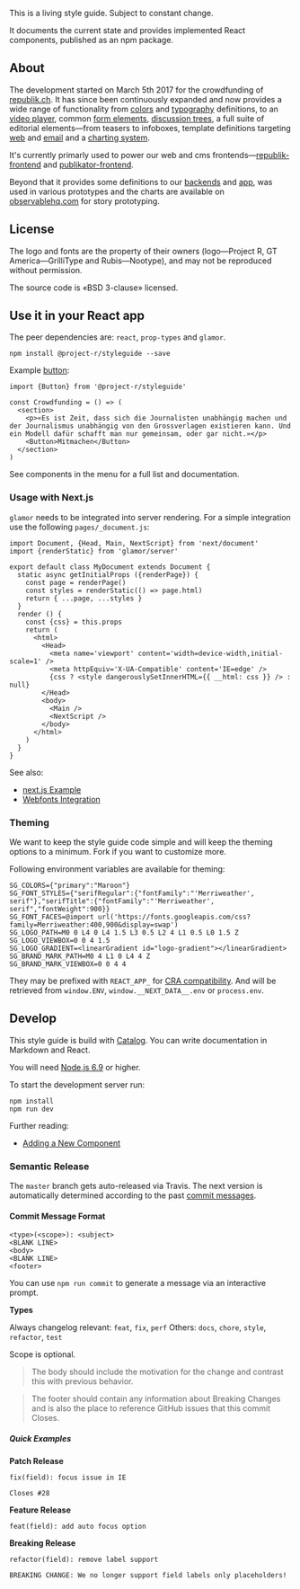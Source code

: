This is a living style guide. Subject to constant change.

It documents the current state and provides implemented React components, published as an npm package.

## About

The development started on March 5th 2017 for the crowdfunding of [republik.ch](https://www.republik.ch/). It has since been continuously expanded and now provides a wide range of functionality from [colors](/colors) and [typography](/typography) definitions, to an [video player](/videoplayer), common [form elements](/forms), [discussion trees](/components/discussion/tree), a full suite of editorial elements—from teasers to infoboxes, template definitions targeting [web](/templates/article) and [email](/templates/editorialnewsletter) and a [charting system](/charts).

It's currently primarly used to power our web and cms frontends—[republik-frontend](https://github.com/orbiting/republik-frontend) and [publikator-frontend](https://github.com/orbiting/publikator-frontend).

Beyond that it provides some definitions to our [backends](https://github.com/orbiting/backends) and [app](https://github.com/orbiting/app), was used in various prototypes and the charts are available on [observablehq.com](https://observablehq.com/@republik/charts) for story prototyping.

## License

The logo and fonts are the property of their owners (logo—Project R, GT America—GrilliType and Rubis—Nootype), and may not be reproduced without permission.

The source code is «BSD 3-clause» licensed.

## Use it in your React app

The peer dependencies are: `react`, `prop-types` and `glamor`.

```
npm install @project-r/styleguide --save
```

Example [button](/components/button):

```code|lang-js
import {Button} from '@project-r/styleguide'

const Crowdfunding = () => (
  <section>
    <p>«Es ist Zeit, dass sich die Journalisten unabhängig machen und der Journalismus unabhängig von den Grossverlagen existieren kann. Und ein Modell dafür schafft man nur gemeinsam, oder gar nicht.»</p>
    <Button>Mitmachen</Button>
  </section>
)
```

See components in the menu for a full list and documentation.

### Usage with Next.js

`glamor` needs to be integrated into server rendering. For a simple integration use the following `pages/_document.js`:

```code|lang-js
import Document, {Head, Main, NextScript} from 'next/document'
import {renderStatic} from 'glamor/server'

export default class MyDocument extends Document {
  static async getInitialProps ({renderPage}) {
    const page = renderPage()
    const styles = renderStatic(() => page.html)
    return { ...page, ...styles }
  }
  render () {
    const {css} = this.props
    return (
      <html>
        <Head>
          <meta name='viewport' content='width=device-width,initial-scale=1' />
          <meta httpEquiv='X-UA-Compatible' content='IE=edge' />
          {css ? <style dangerouslySetInnerHTML={{ __html: css }} /> : null}
        </Head>
        <body>
          <Main />
          <NextScript />
        </body>
      </html>
    )
  }
}
```

See also:
- [next.js Example](https://github.com/zeit/next.js/blob/master/examples/with-glamor/pages/_document.js)
- [Webfonts Integration](/typographie)

### Theming

We want to keep the style guide code simple and will keep the theming options to a minimum. Fork if you want to customize more.

Following environment variables are available for theming:

```
SG_COLORS={"primary":"Maroon"}
SG_FONT_STYLES={"serifRegular":{"fontFamily":"'Merriweather', serif"},"serifTitle":{"fontFamily":"'Merriweather', serif","fontWeight":900}}
SG_FONT_FACES=@import url('https://fonts.googleapis.com/css?family=Merriweather:400,900&display=swap')
SG_LOGO_PATH=M0 0 L4 0 L4 1.5 L3 0.5 L2 4 L1 0.5 L0 1.5 Z
SG_LOGO_VIEWBOX=0 0 4 1.5
SG_LOGO_GRADIENT=<linearGradient id="logo-gradient"></linearGradient>
SG_BRAND_MARK_PATH=M0 4 L1 0 L4 4 Z
SG_BRAND_MARK_VIEWBOX=0 0 4 4
```

They may be prefixed with `REACT_APP_` for [CRA compatibility](https://github.com/facebookincubator/create-react-app/blob/master/packages/react-scripts/template/README.md#adding-custom-environment-variables). And will be retrieved from `window.ENV`, `window.__NEXT_DATA__.env` or  `process.env`.

## Develop

This style guide is build with [Catalog](https://interactivethings.github.io/catalog/). You can write documentation in Markdown and React.

You will need [Node.js 6.9](https://nodejs.org/en/download/current/) or higher.

To start the development server run:

```
npm install
npm run dev
```

Further reading:
- [Adding a New Component](/dev/process)

### Semantic Release

The `master` branch gets auto-released via Travis. The next version is automatically determined according to the past [commit messages](https://github.com/semantic-release/semantic-release#default-commit-message-format).

#### Commit Message Format

```
<type>(<scope>): <subject>
<BLANK LINE>
<body>
<BLANK LINE>
<footer>
```

You can use `npm run commit` to generate a message via an interactive prompt.

**Types**

Always changelog relevant: `feat`, `fix`, `perf`
Others: `docs`, `chore`, `style`, `refactor`, `test`

Scope is optional.

> The body should include the motivation for the change and contrast this with previous behavior.

> The footer should contain any information about Breaking Changes and is also the place to reference GitHub issues that this commit Closes.

##### Quick Examples

**Patch Release**

```
fix(field): focus issue in IE

Closes #28
```

**Feature Release**

```
feat(field): add auto focus option
```

**Breaking Release**

```
refactor(field): remove label support

BREAKING CHANGE: We no longer support field labels only placeholders!
```
